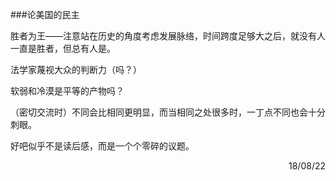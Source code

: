 ###论美国的民主

胜者为王——注意站在历史的角度考虑发展脉络，时间跨度足够大之后，就没有人一直是胜者，但总有人是。

法学家蔑视大众的判断力（吗？）

软弱和冷漠是平等的产物吗？

（密切交流时）不同会比相同更明显，而当相同之处很多时，一丁点不同也会十分刺眼。

好吧似乎不是读后感，而是一个个零碎的议题。

<p align="right">18/08/22</p>